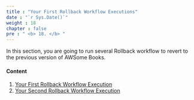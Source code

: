 ```yaml
---
title : "Your First Rollback Workflow Executions"
date : "`r Sys.Date()`"
weight : 18
chapter : false
pre : " <b> 18. </b> "
---
```


In this section, you are going to run several Rollback workflow to revert to the previous version of AWSome Books.

#### Content

1. [Your First Rollback Workflow Execution](1-your-first-rollback-workflow-execution)
2. [Your Second Rollback Workflow Execution](2-your-second-rollback-workflow-execution)